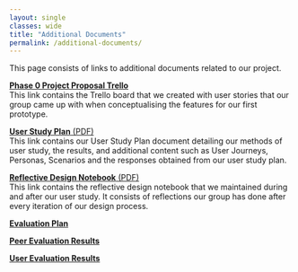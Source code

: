 ```yaml
---
layout: single
classes: wide
title: "Additional Documents"
permalink: /additional-documents/
---
```


This page consists of links to additional documents related to our project.

[**Phase 0 Project Proposal Trello**](https://trello.com/b/sV0HTqzV/pomofomo)  
This link contains the Trello board that we created with user stories that our group came up with when conceptualising the features for our first prototype.

[**User Study Plan** (PDF)](../downloads/user-study-plan.pdf)  
This link contains our User Study Plan document detailing our methods of user study, the results, and additional content such as User Journeys, Personas, Scenarios and the responses obtained from our user study plan.

[**Reflective Design Notebook** (PDF)](/downloads/reflectivedesign.pdf)  
This link contains the reflective design notebook that we maintained during and after our user study. It consists of reflections our group has done after every iteration of our design process.

[**Evaluation Plan**](https://docs.google.com/document/d/1mDH7T2XLrzwWuDr8nBcftSAlmypC7ERmCkwM-8MGmdE/edit?usp=sharing)

[**Peer Evaluation Results**](https://docs.google.com/document/d/1ZUKYrPgtIlRw27-JSuJBi515Fk1e4NPJaNzw9SYYjII/edit?usp=sharing)

[**User Evaluation Results**](https://docs.google.com/document/d/1GO8cm5W0EPDc9ytAh63yDP0qb6BTgirxnGwJOV7l2ac/edit?usp=sharing)